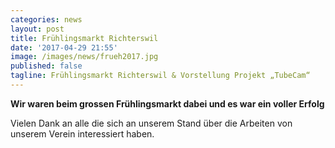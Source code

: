 ```yaml
---
categories: news
layout: post
title: Frühlingsmarkt Richterswil
date: '2017-04-29 21:55'
image: /images/news/frueh2017.jpg
published: false
tagline: Frühlingsmarkt Richterswil & Vorstellung Projekt „TubeCam“
---
```


**Wir waren beim grossen Frühlingsmarkt dabei und es war ein voller Erfolg**

Vielen Dank an alle die sich an unserem Stand über die Arbeiten von unserem Verein interessiert haben.
